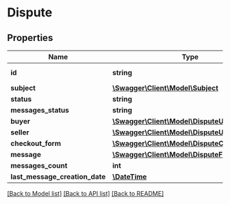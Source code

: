 # Dispute

## Properties
Name | Type | Description | Notes
------------ | ------------- | ------------- | -------------
**id** | **string** | Identifier of the dispute | 
**subject** | [**\Swagger\Client\Model\Subject**](Subject.md) |  | 
**status** | **string** |  | 
**messages_status** | **string** |  | 
**buyer** | [**\Swagger\Client\Model\DisputeUser**](DisputeUser.md) |  | 
**seller** | [**\Swagger\Client\Model\DisputeUser**](DisputeUser.md) |  | 
**checkout_form** | [**\Swagger\Client\Model\DisputeCheckoutForm**](DisputeCheckoutForm.md) |  | 
**message** | [**\Swagger\Client\Model\DisputeFirstMessage**](DisputeFirstMessage.md) |  | 
**messages_count** | **int** |  | 
**last_message_creation_date** | [**\DateTime**](\DateTime.md) |  | 

[[Back to Model list]](../../README.md#documentation-for-models) [[Back to API list]](../../README.md#documentation-for-api-endpoints) [[Back to README]](../../README.md)


